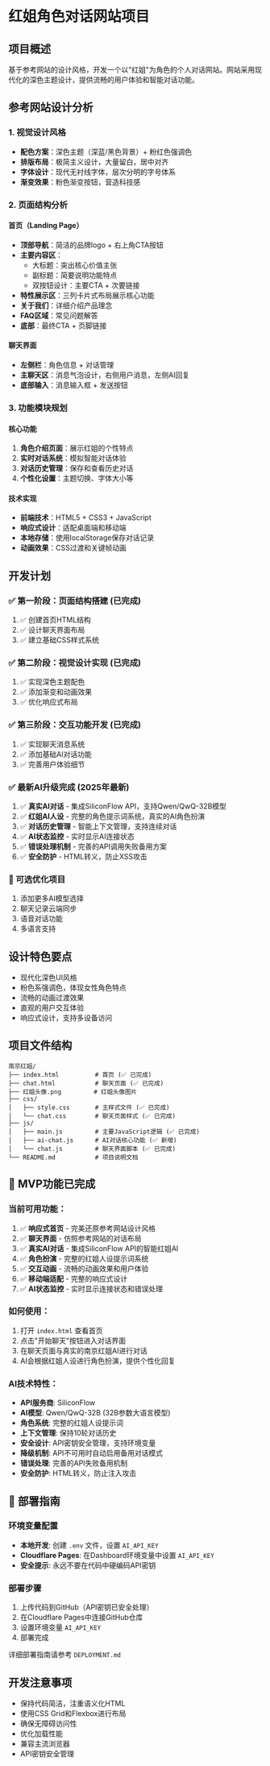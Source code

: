 # 红姐角色对话网站项目

## 项目概述
基于参考网站的设计风格，开发一个以"红姐"为角色的个人对话网站。网站采用现代化的深色主题设计，提供流畅的用户体验和智能对话功能。

## 参考网站设计分析

### 1. 视觉设计风格
- **配色方案**：深色主题（深蓝/黑色背景）+ 粉红色强调色
- **排版布局**：极简主义设计，大量留白，居中对齐
- **字体设计**：现代无衬线字体，层次分明的字号体系
- **渐变效果**：粉色渐变按钮，营造科技感

### 2. 页面结构分析

#### 首页（Landing Page）
- **顶部导航**：简洁的品牌logo + 右上角CTA按钮
- **主要内容区**：
  - 大标题：突出核心价值主张
  - 副标题：简要说明功能特点
  - 双按钮设计：主要CTA + 次要链接
- **特性展示区**：三列卡片式布局展示核心功能
- **关于我们**：详细介绍产品理念
- **FAQ区域**：常见问题解答
- **底部**：最终CTA + 页脚链接

#### 聊天界面
- **左侧栏**：角色信息 + 对话管理
- **主聊天区**：消息气泡设计，右侧用户消息，左侧AI回复
- **底部输入**：消息输入框 + 发送按钮

### 3. 功能模块规划

#### 核心功能
1. **角色介绍页面**：展示红姐的个性特点
2. **实时对话系统**：模拟智能对话体验
3. **对话历史管理**：保存和查看历史对话
4. **个性化设置**：主题切换、字体大小等

#### 技术实现
- **前端技术**：HTML5 + CSS3 + JavaScript
- **响应式设计**：适配桌面端和移动端
- **本地存储**：使用localStorage保存对话记录
- **动画效果**：CSS过渡和关键帧动画

## 开发计划

### ✅ 第一阶段：页面结构搭建 (已完成)
1. ✅ 创建首页HTML结构
2. ✅ 设计聊天界面布局
3. ✅ 建立基础CSS样式系统

### ✅ 第二阶段：视觉设计实现 (已完成)
1. ✅ 实现深色主题配色
2. ✅ 添加渐变和动画效果
3. ✅ 优化响应式布局

### ✅ 第三阶段：交互功能开发 (已完成)
1. ✅ 实现聊天消息系统
2. ✅ 添加基础AI对话功能
3. ✅ 完善用户体验细节

### ✅ 最新AI升级完成 (2025年最新)
1. ✅ **真实AI对话** - 集成SiliconFlow API，支持Qwen/QwQ-32B模型
2. ✅ **红姐AI人设** - 完整的角色提示词系统，真实的AI角色扮演
3. ✅ **对话历史管理** - 智能上下文管理，支持连续对话
4. ✅ **AI状态监控** - 实时显示AI连接状态
5. ✅ **错误处理机制** - 完善的API调用失败备用方案
6. ✅ **安全防护** - HTML转义，防止XSS攻击

### 🔄 可选优化项目
1. 添加更多AI模型选择
2. 聊天记录云端同步
3. 语音对话功能
4. 多语言支持

## 设计特色要点
- 现代化深色UI风格
- 粉色系强调色，体现女性角色特点
- 流畅的动画过渡效果
- 直观的用户交互体验
- 响应式设计，支持多设备访问

## 项目文件结构
```
南京红姐/
├── index.html          # 首页 (✅ 已完成)
├── chat.html           # 聊天页面 (✅ 已完成)
├── 红姐头像.png         # 红姐头像图片
├── css/
│   ├── style.css       # 主样式文件 (✅ 已完成)
│   └── chat.css        # 聊天页面样式 (✅ 已完成)
├── js/
│   ├── main.js         # 主要JavaScript逻辑 (✅ 已完成)
│   ├── ai-chat.js      # AI对话核心功能 (✅ 新增)
│   └── chat.js         # 聊天界面脚本 (✅ 已完成)
└── README.md           # 项目说明文档
```

## 🎉 MVP功能已完成

### 当前可用功能：
1. ✅ **响应式首页** - 完美还原参考网站设计风格
2. ✅ **聊天界面** - 仿照参考网站的对话布局
3. ✅ **真实AI对话** - 集成SiliconFlow API的智能红姐AI
4. ✅ **角色扮演** - 完整的红姐人设提示词系统
5. ✅ **交互动画** - 流畅的动画效果和用户体验
6. ✅ **移动端适配** - 完整的响应式设计
7. ✅ **AI状态监控** - 实时显示连接状态和错误处理

### 如何使用：
1. 打开 `index.html` 查看首页
2. 点击"开始聊天"按钮进入对话界面
3. 在聊天页面与真实的南京红姐AI进行对话
4. AI会根据红姐人设进行角色扮演，提供个性化回复

### AI技术特性：
- **API服务商**: SiliconFlow
- **AI模型**: Qwen/QwQ-32B (32B参数大语言模型)
- **角色系统**: 完整的红姐人设提示词
- **上下文管理**: 保持10轮对话历史
- **安全设计**: API密钥安全管理，支持环境变量
- **降级机制**: API不可用时自动启用备用对话模式
- **错误处理**: 完善的API失败备用机制
- **安全防护**: HTML转义，防止注入攻击

## 🚀 部署指南

### 环境变量配置
- **本地开发**: 创建 `.env` 文件，设置 `AI_API_KEY`
- **Cloudflare Pages**: 在Dashboard环境变量中设置 `AI_API_KEY`
- **安全提示**: 永远不要在代码中硬编码API密钥

### 部署步骤
1. 上传代码到GitHub（API密钥已安全处理）
2. 在Cloudflare Pages中连接GitHub仓库
3. 设置环境变量 `AI_API_KEY`
4. 部署完成

详细部署指南请参考 `DEPLOYMENT.md`

## 开发注意事项
- 保持代码简洁，注重语义化HTML
- 使用CSS Grid和Flexbox进行布局
- 确保无障碍访问性
- 优化加载性能
- 兼容主流浏览器
- API密钥安全管理 